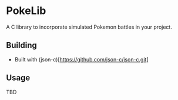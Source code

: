 # PokeLib

A C library to incorporate simulated Pokemon battles in your project.

## Building

- Built with (json-c)[https://github.com/json-c/json-c.git]

## Usage
TBD
